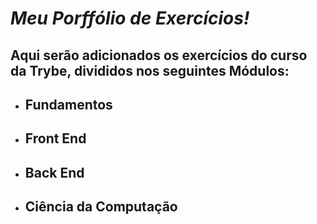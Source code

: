 # _Meu Porffólio de Exercícios!_

## Aqui serão adicionados os exercícios do curso da Trybe, divididos nos seguintes Módulos:

* ## Fundamentos  
* ## Front End  
* ## Back End  
* ## Ciência da Computação
